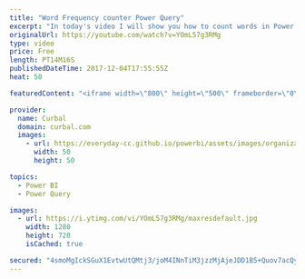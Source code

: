 ```yaml
---
title: "Word Frequency counter Power Query"
excerpt: "In today's video I will show you how to count words in Power Query. I will be following Chris Webbs awesome tutorial: https://blog.crossjoin.co.uk/2013/03/15/finding-shakespeares-favourite-words-with-data-explorer/   Looking for a download file? Go to our Download Center: https://curbal.com/donwload-center"
originalUrl: https://youtube.com/watch?v=YOmL57g3RMg
type: video
price: Free
length: PT14M16S
publishedDateTime: 2017-12-04T17:55:55Z
heat: 50

featuredContent: "<iframe width=\"800\" height=\"500\" frameborder=\"0\" src=\"https://www.youtube.com/embed/YOmL57g3RMg\" allow=\"accelerometer; autoplay; encrypted-media; gyroscope; picture-in-picture\" allowfullscreen></iframe>"

provider:
  name: Curbal
  domain: curbal.com
  images:
    - url: https://everyday-cc.github.io/powerbi/assets/images/organizations/curbal.com-50x50.jpg
      width: 50
      height: 50

topics:
  - Power BI
  - Power Query

images:
  - url: https://i.ytimg.com/vi/YOmL57g3RMg/maxresdefault.jpg
    width: 1280
    height: 720
    isCached: true

secured: "4smoMgIckSGuX1EvtwUtQMtj3/joM4INnTiM3jzzMjAjeJDD1B5+Quov7acQyIaU28m8d7KMuu2gPOPEWG0F84AuldJIm9IsPPnA5bKefvxyhu68iPimqQXS56fGJjMEo/X4S9J9dt6TW32/0uRdRGJlrIwvM/lP95jaNPo78Tk93z1Brq7/IHSdH/muBVmRUohYVBOYQ9Nrvng8VsmxJ8YUjpKTNxU4Ijnk5gFxO+5PE0dmwX3ckvsyYPCr8j0k05/3QqbGDCuTN/vk86JrcgpGWvoSo5CIy2kh9eN1NKkss2K/dDFsayBLD8eu+D9gOm0xtNIyE8aDKO2sZ9KLgIpbMvMKKlPQ8fiw3ckl3HGzagCzIu3klpRQcp1f7Az6IMPUBOFdCy8kxe9nEZSBJv4BElXXMHiHUxQYhATciao=;GYJRTSAYkC/2ywSC6sCMjw=="
---
```


